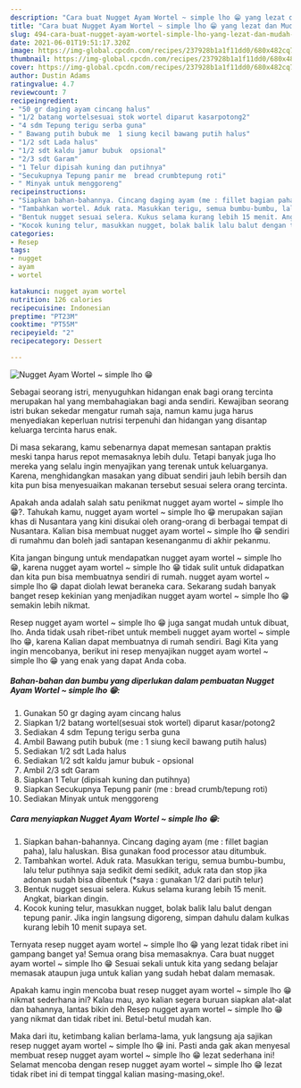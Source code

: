 ```yaml
---
description: "Cara buat Nugget Ayam Wortel ~ simple lho 😁 yang lezat dan Mudah Dibuat"
title: "Cara buat Nugget Ayam Wortel ~ simple lho 😁 yang lezat dan Mudah Dibuat"
slug: 494-cara-buat-nugget-ayam-wortel-simple-lho-yang-lezat-dan-mudah-dibuat
date: 2021-06-01T19:51:17.320Z
image: https://img-global.cpcdn.com/recipes/237928b1a1f11dd0/680x482cq70/nugget-ayam-wortel-simple-lho-😁-foto-resep-utama.jpg
thumbnail: https://img-global.cpcdn.com/recipes/237928b1a1f11dd0/680x482cq70/nugget-ayam-wortel-simple-lho-😁-foto-resep-utama.jpg
cover: https://img-global.cpcdn.com/recipes/237928b1a1f11dd0/680x482cq70/nugget-ayam-wortel-simple-lho-😁-foto-resep-utama.jpg
author: Dustin Adams
ratingvalue: 4.7
reviewcount: 7
recipeingredient:
- "50 gr daging ayam cincang halus"
- "1/2 batang wortelsesuai stok wortel diparut kasarpotong2"
- "4 sdm Tepung terigu serba guna"
- " Bawang putih bubuk me  1 siung kecil bawang putih halus"
- "1/2 sdt Lada halus"
- "1/2 sdt kaldu jamur bubuk  opsional"
- "2/3 sdt Garam"
- "1 Telur dipisah kuning dan putihnya"
- "Secukupnya Tepung panir me  bread crumbtepung roti"
- " Minyak untuk menggoreng"
recipeinstructions:
- "Siapkan bahan-bahannya. Cincang daging ayam (me : fillet bagian paha), lalu haluskan. Bisa gunakan food processor atau ditumbuk."
- "Tambahkan wortel. Aduk rata. Masukkan terigu, semua bumbu-bumbu, lalu telur putihnya saja sedikit demi sedikit, aduk rata dan stop jika adonan sudah bisa dibentuk (*saya : gunakan 1/2 dari putih telur)"
- "Bentuk nugget sesuai selera. Kukus selama kurang lebih 15 menit. Angkat, biarkan dingin."
- "Kocok kuning telur, masukkan nugget, bolak balik lalu balut dengan tepung panir. Jika ingin langsung digoreng, simpan dahulu dalam kulkas kurang lebih 10 menit supaya set."
categories:
- Resep
tags:
- nugget
- ayam
- wortel

katakunci: nugget ayam wortel 
nutrition: 126 calories
recipecuisine: Indonesian
preptime: "PT23M"
cooktime: "PT55M"
recipeyield: "2"
recipecategory: Dessert

---
```



![Nugget Ayam Wortel ~ simple lho 😁](https://img-global.cpcdn.com/recipes/237928b1a1f11dd0/680x482cq70/nugget-ayam-wortel-simple-lho-😁-foto-resep-utama.jpg)

Sebagai seorang istri, menyuguhkan hidangan enak bagi orang tercinta merupakan hal yang membahagiakan bagi anda sendiri. Kewajiban seorang istri bukan sekedar mengatur rumah saja, namun kamu juga harus menyediakan keperluan nutrisi terpenuhi dan hidangan yang disantap keluarga tercinta harus enak.

Di masa  sekarang, kamu sebenarnya dapat memesan santapan praktis meski tanpa harus repot memasaknya lebih dulu. Tetapi banyak juga lho mereka yang selalu ingin menyajikan yang terenak untuk keluarganya. Karena, menghidangkan masakan yang dibuat sendiri jauh lebih bersih dan kita pun bisa menyesuaikan makanan tersebut sesuai selera orang tercinta. 



Apakah anda adalah salah satu penikmat nugget ayam wortel ~ simple lho 😁?. Tahukah kamu, nugget ayam wortel ~ simple lho 😁 merupakan sajian khas di Nusantara yang kini disukai oleh orang-orang di berbagai tempat di Nusantara. Kalian bisa membuat nugget ayam wortel ~ simple lho 😁 sendiri di rumahmu dan boleh jadi santapan kesenanganmu di akhir pekanmu.

Kita jangan bingung untuk mendapatkan nugget ayam wortel ~ simple lho 😁, karena nugget ayam wortel ~ simple lho 😁 tidak sulit untuk didapatkan dan kita pun bisa membuatnya sendiri di rumah. nugget ayam wortel ~ simple lho 😁 dapat diolah lewat beraneka cara. Sekarang sudah banyak banget resep kekinian yang menjadikan nugget ayam wortel ~ simple lho 😁 semakin lebih nikmat.

Resep nugget ayam wortel ~ simple lho 😁 juga sangat mudah untuk dibuat, lho. Anda tidak usah ribet-ribet untuk membeli nugget ayam wortel ~ simple lho 😁, karena Kalian dapat membuatnya di rumah sendiri. Bagi Kita yang ingin mencobanya, berikut ini resep menyajikan nugget ayam wortel ~ simple lho 😁 yang enak yang dapat Anda coba.

<!--inarticleads1-->

##### Bahan-bahan dan bumbu yang diperlukan dalam pembuatan Nugget Ayam Wortel ~ simple lho 😁:

1. Gunakan 50 gr daging ayam cincang halus
1. Siapkan 1/2 batang wortel(sesuai stok wortel) diparut kasar/potong2
1. Sediakan 4 sdm Tepung terigu serba guna
1. Ambil  Bawang putih bubuk (me : 1 siung kecil bawang putih halus)
1. Sediakan 1/2 sdt Lada halus
1. Sediakan 1/2 sdt kaldu jamur bubuk - opsional
1. Ambil 2/3 sdt Garam
1. Siapkan 1 Telur (dipisah kuning dan putihnya)
1. Siapkan Secukupnya Tepung panir (me : bread crumb/tepung roti)
1. Sediakan  Minyak untuk menggoreng




<!--inarticleads2-->

##### Cara menyiapkan Nugget Ayam Wortel ~ simple lho 😁:

1. Siapkan bahan-bahannya. Cincang daging ayam (me : fillet bagian paha), lalu haluskan. Bisa gunakan food processor atau ditumbuk.
1. Tambahkan wortel. Aduk rata. Masukkan terigu, semua bumbu-bumbu, lalu telur putihnya saja sedikit demi sedikit, aduk rata dan stop jika adonan sudah bisa dibentuk (*saya : gunakan 1/2 dari putih telur)
1. Bentuk nugget sesuai selera. Kukus selama kurang lebih 15 menit. Angkat, biarkan dingin.
1. Kocok kuning telur, masukkan nugget, bolak balik lalu balut dengan tepung panir. Jika ingin langsung digoreng, simpan dahulu dalam kulkas kurang lebih 10 menit supaya set.




Ternyata resep nugget ayam wortel ~ simple lho 😁 yang lezat tidak ribet ini gampang banget ya! Semua orang bisa memasaknya. Cara buat nugget ayam wortel ~ simple lho 😁 Sesuai sekali untuk kita yang sedang belajar memasak ataupun juga untuk kalian yang sudah hebat dalam memasak.

Apakah kamu ingin mencoba buat resep nugget ayam wortel ~ simple lho 😁 nikmat sederhana ini? Kalau mau, ayo kalian segera buruan siapkan alat-alat dan bahannya, lantas bikin deh Resep nugget ayam wortel ~ simple lho 😁 yang nikmat dan tidak ribet ini. Betul-betul mudah kan. 

Maka dari itu, ketimbang kalian berlama-lama, yuk langsung aja sajikan resep nugget ayam wortel ~ simple lho 😁 ini. Pasti anda gak akan menyesal membuat resep nugget ayam wortel ~ simple lho 😁 lezat sederhana ini! Selamat mencoba dengan resep nugget ayam wortel ~ simple lho 😁 lezat tidak ribet ini di tempat tinggal kalian masing-masing,oke!.

